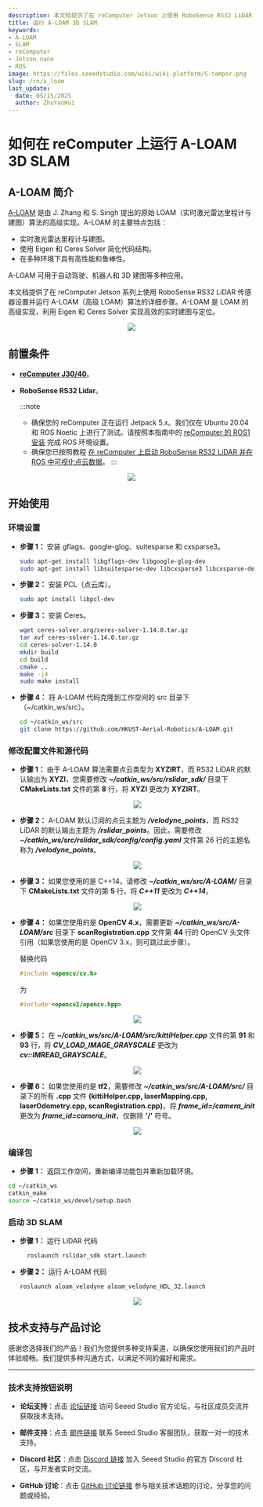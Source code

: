 ```yaml
---
description: 本文档提供了在 reComputer Jetson 上使用 RoboSense RS32 LiDAR 传感器设置并运行 A-LOAM 算法的详细步骤。
title: 运行 A-LOAM 3D SLAM
keywords:
- A-LOAM
- SLAM
- reComputer
- Jetson nano
- ROS
image: https://files.seeedstudio.com/wiki/wiki-platform/S-tempor.png
slug: /cn/a_loam
last_update:
  date: 05/15/2025
  author: ZhuYaoHui
---
```


# 如何在 reComputer 上运行 A-LOAM 3D SLAM


## A-LOAM 简介

[A-LOAM](https://github.com/HKUST-Aerial-Robotics/A-LOAM/tree/devel) 是由 J. Zhang 和 S. Singh 提出的原始 LOAM（实时激光雷达里程计与建图）算法的高级实现。A-LOAM 的主要特点包括：
- 实时激光雷达里程计与建图。
- 使用 Eigen 和 Ceres Solver 简化代码结构。
- 在多种环境下具有高性能和鲁棒性。

A-LOAM 可用于自动驾驶、机器人和 3D 建图等多种应用。

本文档提供了在 reComputer Jetson 系列上使用 RoboSense RS32 LiDAR 传感器设置并运行 A-LOAM（高级 LOAM）算法的详细步骤。A-LOAM 是 LOAM 的高级实现，利用 Eigen 和 Ceres Solver 实现高效的实时建图与定位。
  <div align="center">
      <img width={800} 
      src="https://files.seeedstudio.com/wiki/robotics/software/aloam/fig0.gif" />
  </div>

## 前置条件
- __[reComputer J30/40](https://www.seeedstudio.com/reComputer-J4012-p-5586.html)__。

- __RoboSense RS32 Lidar__。

  :::note
    - 确保您的 reComputer 正在运行 Jetpack 5.x。我们仅在 Ubuntu 20.04 和 ROS Noetic 上进行了测试。请按照本指南中的 [reComputer 的 ROS1 安装](/cn/installing_ros1) 完成 ROS 环境设置。
    - 确保您已按照教程 [在 reComputer 上启动 RoboSense RS32 LiDAR 并在 ROS 中可视化点云数据](/cn/robosense_lidar)。
  :::

<div align="center">
    <img width={700} 
     src="https://files.seeedstudio.com/wiki/reComputer-Jetson/A608/recomputerj4012.jpg" />
</div>

## 开始使用

### 环境设置
 - **步骤 1：** 安装 gflags、google-glog、suitesparse 和 cxsparse3。
    ```bash
    sudo apt-get install libgflags-dev libgoogle-glog-dev
    sudo apt-get install libsuitesparse-dev libcxsparse3 libcxsparse-dev
    ```
- **步骤 2：** 安装 PCL（点云库）。
  ```bash
  sudo apt install libpcl-dev
  ```
- **步骤 3：** 安装 Ceres。
  ```bash
  wget ceres-solver.org/ceres-solver-1.14.0.tar.gz
  tar xvf ceres-solver-1.14.0.tar.gz
  cd ceres-solver-1.14.0
  mkdir build
  cd build
  cmake ..
  make -j4 
  sudo make install
  ```
- **步骤 4：** 将 A-LOAM 代码克隆到工作空间的 src 目录下（~/catkin_ws/src）。
  ```bash
  cd ~/catkin_ws/src
  git clone https://github.com/HKUST-Aerial-Robotics/A-LOAM.git
  ```
### 修改配置文件和源代码

- **步骤 1：** 由于 A-LOAM 算法需要点云类型为 **XYZIRT**，而 RS32 LiDAR 的默认输出为 **XYZI**，您需要修改 **_~/catkin_ws/src/rslidar_sdk/_** 目录下 **CMakeLists.txt** 文件的第 **8** 行，将 **XYZI** 更改为 **XYZIRT**。
  <div align="center">
      <img width={400} 
      src="https://files.seeedstudio.com/wiki/robotics/software/aloam/fig1.png" />
  </div>

- **步骤 2：** A-LOAM 默认订阅的点云主题为 **_/velodyne_points_**，而 RS32 LiDAR 的默认输出主题为 **_/rslidar_points_**。因此，需要修改 **_~/catkin_ws/src/rslidar_sdk/config/config.yaml_** 文件第 26 行的主题名称为 **_/velodyne_points_**。
  <div align="center">
      <img width={400} 
      src="https://files.seeedstudio.com/wiki/robotics/software/aloam/fig2.png" />
  </div>

- **步骤 3：** 如果您使用的是 C++14，请修改 **_~/catkin_ws/src/A-LOAM/_** 目录下 **CMakeLists.txt** 文件的第 **5** 行，将 **_C++11_** 更改为 **_C++14_**。
  <div align="center">
      <img width={400} 
      src="https://files.seeedstudio.com/wiki/robotics/software/aloam/fig3.png" />
  </div>

- **步骤 4：** 如果您使用的是 **OpenCV 4.x**，需要更新 **_~/catkin_ws/src/A-LOAM/src_** 目录下 **scanRegistration.cpp** 文件第 **44** 行的 OpenCV 头文件引用（如果您使用的是 OpenCV 3.x，则可跳过此步骤）。

  替换代码
  ```c++
  #include <opencv/cv.h>
  ```
  
  为
  ```c++
  #include <opencv2/opencv.hpp>
  ```

  <div align="center">
      <img width={400} 
      src="https://files.seeedstudio.com/wiki/robotics/software/aloam/fig4.png" />
  </div>

- **步骤 5：** 在 **_~/catkin_ws/src/A-LOAM/src/kittiHelper.cpp_** 文件的第 **91** 和 **93** 行，将 **_CV_LOAD_IMAGE_GRAYSCALE_** 更改为 **_cv::IMREAD_GRAYSCALE_**。
  <div align="center">
      <img width={400} 
      src="https://files.seeedstudio.com/wiki/robotics/software/aloam/fig5.png" />
  </div>

- **步骤 6：** 如果您使用的是 **tf2**，需要修改 **_~/catkin_ws/src/A-LOAM/src/_** 目录下的所有 **.cpp** 文件 **(kittiHelper.cpp, laserMapping.cpp, laserOdometry.cpp, scanRegistration.cpp)**，将 **_frame_id=/camera_init_** 更改为 **_frame_id=camera_init_**，仅删除 **'/'** 符号。
  <div align="center">
      <img width={400} 
      src="https://files.seeedstudio.com/wiki/robotics/software/aloam/fig6.png" />
  </div>

### 编译包

-  **步骤 1：** 返回工作空间，重新编译功能包并重新加载环境。
  ```bash
  cd ~/catkin_ws
  catkin_make
  source ~/catkin_ws/devel/setup.bash
  ```

### 启动 3D SLAM
- **步骤 1：** 运行 LiDAR 代码
  ```bash
    roslaunch rslidar_sdk start.launch
  ```
- **步骤 2：** 运行 A-LOAM 代码
  ```bash
  roslaunch aloam_velodyne aloam_velodyne_HDL_32.launch
  ```
  <div align="center">
      <img width={800} 
      src="https://files.seeedstudio.com/wiki/robotics/software/aloam/fig7.png" />
  </div>


## 技术支持与产品讨论

感谢您选择我们的产品！我们为您提供多种支持渠道，以确保您使用我们的产品时体验顺畅。我们提供多种沟通方式，以满足不同的偏好和需求。

<div class="button_tech_support_container">
<a href="https://forum.seeedstudio.com/" class="button_forum"></a> 
<a href="https://www.seeedstudio.com/contacts" class="button_email"></a>
</div>

<div class="button_tech_support_container">
<a href="https://discord.gg/eWkprNDMU7" class="button_discord"></a> 
<a href="https://github.com/Seeed-Studio/wiki-documents/discussions/69" class="button_discussion"></a>
</div>

---

### 技术支持按钮说明

- **论坛支持**：点击 [论坛链接](https://forum.seeedstudio.com/) 访问 Seeed Studio 官方论坛，与社区成员交流并获取技术支持。
- **邮件支持**：点击 [邮件链接](https://www.seeedstudio.com/contacts) 联系 Seeed Studio 客服团队，获取一对一的技术支持。

- **Discord 社区**：点击 [Discord 链接](https://discord.gg/eWkprNDMU7) 加入 Seeed Studio 的官方 Discord 社区，与开发者实时交流。
- **GitHub 讨论**：点击 [GitHub 讨论链接](https://github.com/Seeed-Studio/wiki-documents/discussions/69) 参与相关技术话题的讨论，分享您的问题或经验。